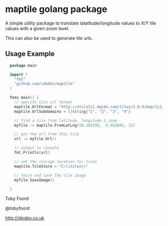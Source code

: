 # maptile golang package

A simple utility package to translate latatitude/longitude values to X/Y tile values with a given zoom level.

This can also be used to generate tile urls.

## Usage Example

```go
  package main

  import (
    "fmt"
    "github.com/idodev/maptile"
  )

  func main() {
    // specify tile url format
    maptile.UrlFormat = "http://otile{s}.mqcdn.com/tiles/1.0.0/map/{z}/{x}/{y}.png"
    maptile.UrlSubdomains = []string{"1", "2", "3", "4"}

    // find a tile from latitude, longitude & zoom
    myTile := maptile.FromLatLng(50.263195, -5.051041, 12)

    // get the url from this tile
    url := myTile.Url()

    // output to console
    fmt.Println(url)

    // set the storage location for tiles
    maptile.TileStore = "C:\\tiles\\"

    // fetch and save the tile image
    myTile.SaveImage()

  }
```

Toby Foord

@tobyfoord

http://idodev.co.uk
